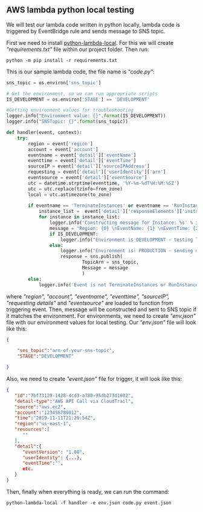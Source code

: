 ## AWS lambda python local testing

We will test our lambda code written in python locally, lambda code is triggered by EventBridge rule and sends message to SNS topic.

First we need to install [python-lambda-local](https://pypi.org/project/python-lambda-local/). For this we will create *"requirements.txt"* file within our project folder.
Then run:
```
python -m pip install -r requirements.txt
```
This is our sample lambda code, the file name is *"code.py"*:
```python
sns_topic = os.environ['sns_topic']

# Get the environment, so we can run appropriate scripts
IS_DEVELOPMENT = os.environ['STAGE'] == 'DEVELOPMENT'

#Getting environment values for troubleshooting
logger.info("Environment value: {}".format(IS_DEVELOPMENT))
logger.info("SNSTopic: {}".format(sns_topic))

def handler(event, context):
    try:
        region = event['region']
        account = event['account']
        eventname = event['detail']['eventName']
        eventtime = event['detail']['eventTime']
        sourceIP = event['detail']['sourceIPAddress']
        requesting = event['detail']['userIdentity']['arn']
        eventsource = event['detail']['eventSource']
        utc = datetime.strptime(eventtime, '%Y-%m-%dT%H:%M:%SZ')
        utc = utc.replace(tzinfo=from_zone)
        local = utc.astimezone(to_zone)
       
        if eventname == 'TerminateInstances' or eventname == 'RunInstances':
            instance_list =  event['detail']['responseElements']['instancesSet']['items']
            for instance in instance_list:
                logger.info('Constructing message for Instance: %s' % instance['instanceId'] )
                message = "Region: {0} \nEventName: {1} \nEventTime: {2} \nInstance: {3} \nSourceIP: {4} \nRequestor: {5} \nAccount: {6} \nEventSource: {7} ".format(region, eventname, local, instance['instanceId'], sourceIP, requesting, account, eventsource)
                if IS_DEVELOPMENT:
                    logger.info("Environment is DEVELOPMENT - testing locally")
                else:
                    logger.info("Environment is: PRODUCTION - sending message to SNS")
                    response = sns.publish(
                            TopicArn = sns_topic,
                            Message = message
                            )
        else:
            logger.info('Event is not TerminateInstances or RunInstances')
```
where *"region", "account", "eventname", "eventtime", "sourceIP", "requesting details"* and *"eventsource"* are loaded to function from triggering event. Then, message will be constructed and sent to SNS topic if it matches the environment.
For environments, we need to create *"env.json"* file with our environment values for local testing. Our *"env.json"* file will look like this:
```json
{

    "sns_topic":"arn-of-your-sns-topic",
    "STAGE":"DEVELOPMENT"

}
```
Also, we need to create *"event.json"* file for trigger, it will look like this:
```json
{
   "id":"7bf73129-1428-4cd3-a780-95db273d1602",
   "detail-type":"AWS API Call via CloudTrail",
   "source":"aws.ec2",
   "account":"123456789012",
   "time":"2019-11-11T21:29:54Z",
   "region":"us-east-1",
   "resources":[
      ""
   ],
   "detail":{
      "eventVersion": "1.08",
      "userIdentity": {...},
      "eventTime":"",
      etc.
   }
}
```
Then, finally when everything is ready, we can run the command:
```
python-lambda-local -f handler -e env.json code.py event.json
```


